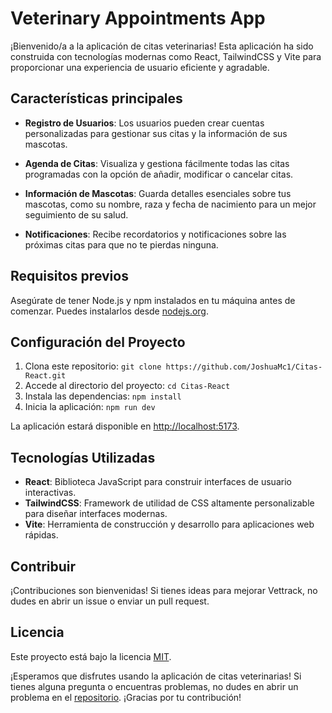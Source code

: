 # Veterinary Appointments App

¡Bienvenido/a a la aplicación de citas veterinarias! Esta aplicación ha sido construida con tecnologías modernas como React, TailwindCSS y Vite para proporcionar una experiencia de usuario eficiente y agradable.

## Características principales

- **Registro de Usuarios**: Los usuarios pueden crear cuentas personalizadas para gestionar sus citas y la información de sus mascotas.

- **Agenda de Citas**: Visualiza y gestiona fácilmente todas las citas programadas con la opción de añadir, modificar o cancelar citas.

- **Información de Mascotas**: Guarda detalles esenciales sobre tus mascotas, como su nombre, raza y fecha de nacimiento para un mejor seguimiento de su salud.

- **Notificaciones**: Recibe recordatorios y notificaciones sobre las próximas citas para que no te pierdas ninguna.

## Requisitos previos

Asegúrate de tener Node.js y npm instalados en tu máquina antes de comenzar. Puedes instalarlos desde [nodejs.org](https://nodejs.org/).

## Configuración del Proyecto

1. Clona este repositorio: `git clone https://github.com/JoshuaMc1/Citas-React.git`
2. Accede al directorio del proyecto: `cd Citas-React`
3. Instala las dependencias: `npm install`
4. Inicia la aplicación: `npm run dev`

La aplicación estará disponible en [http://localhost:5173](http://localhost:5173).

## Tecnologías Utilizadas

- **React**: Biblioteca JavaScript para construir interfaces de usuario interactivas.
- **TailwindCSS**: Framework de utilidad de CSS altamente personalizable para diseñar interfaces modernas.
- **Vite**: Herramienta de construcción y desarrollo para aplicaciones web rápidas.

## Contribuir

¡Contribuciones son bienvenidas! Si tienes ideas para mejorar Vettrack, no dudes en abrir un issue o enviar un pull request.

## Licencia

Este proyecto está bajo la licencia [MIT](LICENSE.md).

¡Esperamos que disfrutes usando la aplicación de citas veterinarias! Si tienes alguna pregunta o encuentras problemas, no dudes en abrir un problema en el [repositorio](https://github.com/JoshuaMc1/Citas-React.git). ¡Gracias por tu contribución!
